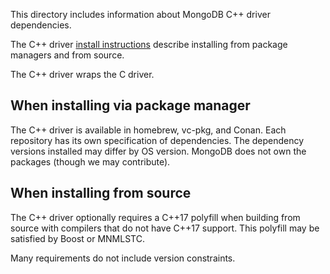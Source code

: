 This directory includes information about MongoDB C++ driver dependencies.

The C++ driver [install instructions](https://mongocxx.org/mongocxx-v3/installation/) describe installing from package managers and from source.

The C++ driver wraps the C driver.

## When installing via package manager

The C++ driver is available in homebrew, vc-pkg, and Conan. Each repository has its own specification of dependencies. The dependency versions installed may differ by OS version. MongoDB does not own the packages (though we may contribute).

## When installing from source

The C++ driver optionally requires a C++17 polyfill when building from source with compilers that do not have C++17 support. This polyfill may be satisfied by Boost or MNMLSTC.

Many requirements do not include version constraints.
